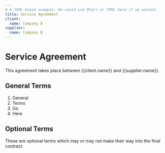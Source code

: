```yaml
---
# A YAML-based example. We could use Dhall or TOML here if we wanted.
title: Service Agreement
client:
  name: Company A
supplier:
  name: Company B
---
```

# Service Agreement

This agreement takes place between {{client.name}} and {{supplier.name}}.

## General Terms

1. General
2. Terms
3. Go
4. Here

## Optional Terms

These are optional terms which may or may not make their way into the final
contract.

